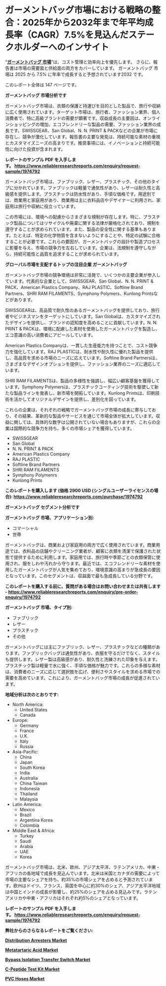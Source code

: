 <p><h1>ガーメントバッグ市場における戦略の整合：2025年から2032年まで年平均成長率（CAGR）7.5%を見込んだステークホルダーへのインサイト</h1></p><p>&ldquo;<strong><a href="https://www.reliableresearchreports.com/garment-bags-r1974792?utm_campaign=110&utm_medium=9&utm_source=Github&utm_content=ia&utm_term=27032025&utm_id=garment-bags">ガーメントバッグ 市場</a></strong>&rdquo;は、コスト管理と効率向上を優先します。 さらに、報告書は市場の需要面と供給面の両方をカバーしています。 ガーメントバッグ 市場は 2025 から 7.5% に年率で成長すると予想されています2032 です。</p>
<p>このレポート全体は 147 ページです。</p>
<p><strong>ガーメントバッグ 市場分析です</strong></p>
<p><p>ガーメントバッグ市場は、衣類の保護と持運びを目的とした製品で、旅行や収納に広く使用されています。ターゲット市場は、旅行者、ファッション業界、個人消費者で、特に高級ブランドの需要が顕著です。収益成長の主要因は、オンラインショッピングの増加、エコフレンドリーな製品の需要、ファッション業界の成長です。SWISSGEAR、San Global、N. N. PRINT & PACKなどの企業が市場に存在し、競争が激化しています。報告書の主要な発見は、持続可能な素材の重視とカスタマイズニーズの高まりです。推奨事項には、イノベーションと持続可能性に向けた投資が含まれます。</p></p>
<p><strong>レポートのサンプル PDF を入手します。&nbsp;<a href="https://www.reliableresearchreports.com/enquiry/request-sample/1974792?utm_campaign=110&utm_medium=9&utm_source=Github&utm_content=ia&utm_term=27032025&utm_id=garment-bags">https://www.reliableresearchreports.com/enquiry/request-sample/1974792</a></strong></p>
<p><p>ガーメントバッグ市場は、ファブリック、レザー、プラスチック、その他のタイプに分かれています。ファブリックは軽量で通気性があり、レザーは耐久性と高級感を提供します。プラスチックは防水性があり、手頃な価格です。用途別では、商業用と家庭用があり、商業用は主に衣料品店やデザイナーに利用され、家庭用は旅行や収納に役立っています。</p><p>この市場には、環境への配慮からさまざまな規制が存在します。特に、プラスチック製品についてはリサイクルや廃棄に関する法律が厳格化されており、規制を遵守することが求められています。また、製品の安全性に関する基準もあります。たとえば、特定の化学物質を含まないようにすることや、特定の試験に合格することが必要です。これらの要因が、ガーメントバッグの設計や製造プロセスに影響を与え、市場の競争力を左右しています。企業は、法規制を遵守しながら、持続可能性と品質を追求することが求められています。</p></p>
<p><strong>グローバル市場を支配するトップの注目企業 ガーメントバッグ</strong></p>
<p><p>ガーメントバッグ市場の競争環境は非常に活発で、いくつかの主要企業が参入しています。代表的な企業として、SWISSGEAR、San Global、N. N. PRINT & PACK、American Plastics Company、RAJ PLASTIC、Softline Brand Partners、SHRI RAM FILAMENTS、Symphony Polymers、Kunlong Printsなどがあります。</p><p>SWISSGEARは、高品質で耐久性のあるガーメントバッグを提供しており、旅行者やビジネスマンをターゲットにしています。San Globalは、カスタマイズされたデザインを提供し、ブランドの認知度を高めることに貢献しています。N. N. PRINT & PACKは、環境に配慮した素材を使用したガーメントバッグを製造し、エコ意識の高い消費者にアピールしています。</p><p>American Plastics Companyは、一貫した生産能力を持つことで、コスト競争力を強化しています。RAJ PLASTICは、耐水性や耐久性に優れた製品を提供し、高品質を求める市場のニーズに応えています。Softline Brand Partnersは、さまざまなデザインオプションを提供し、ファッション業界のニーズに適応しています。</p><p>SHRI RAM FILAMENTSは、製品の多様性を強調し、幅広い顧客基盤を獲得しています。Symphony Polymersは、プラスチックコーティング技術を駆使して新たな製品ラインを発表し、新市場を開拓しています。Kunlong Printsは、印刷技術を活かしてオリジナルデザインを提供し、差別化を図っています。</p><p>これらの企業は、それぞれの戦略でガーメントバッグ市場の成長に寄与しており、その結果、革新的な製品やサービスを通じて市場全体が拡大しています。収益に関しては、具体的な数字は公開されていない場合もありますが、これらの企業は国際的な競争力を持ち、多くの市場シェアを獲得しています。</p></p>
<p><ul><li>SWISSGEAR</li><li>San Global</li><li>N. N. PRINT & PACK</li><li>American Plastics Company</li><li>RAJ PLASTIC</li><li>Softline Brand Partners</li><li>SHRI RAM FILAMENTS</li><li>Symphony Polymenrs</li><li>Kunlong Prints</li></ul></p>
<p><strong>このレポートを購入します (価格 2900 USD (シングルユーザーライセンスの場合):&nbsp;<a href="https://www.reliableresearchreports.com/purchase/1974792?utm_campaign=110&utm_medium=9&utm_source=Github&utm_content=ia&utm_term=27032025&utm_id=garment-bags">https://www.reliableresearchreports.com/purchase/1974792</a></strong></p>
<p><strong>ガーメントバッグ セグメント分析です</strong></p>
<p><strong>ガーメントバッグ 市場、アプリケーション別:</strong></p>
<p><ul><li>コマーシャル</li><li>世帯</li></ul></p>
<p><p>ガーメントバッグは、商業および家庭用の両方で広く使用されています。商業用途では、衣料品の店舗やクリーニング業者が、顧客に衣類を清潔で保護された状態で提供するために利用します。家庭用では、旅行時や季節ごとの衣類保管に使用され、服をしわや汚れから守ります。最近では、エコフレンドリーな素材を使用したガーメントバッグが人気を集めており、環境意識の高まりが急成長の要因となっています。このセグメントは、収益面で最も急成長している分野です。</p></p>
<p><strong>このレポートを購入する前に、質問がある場合はお問い合わせまたは共有します - <a href="https://www.reliableresearchreports.com/enquiry/pre-order-enquiry/1974792?utm_campaign=110&utm_medium=9&utm_source=Github&utm_content=ia&utm_term=27032025&utm_id=garment-bags">https://www.reliableresearchreports.com/enquiry/pre-order-enquiry/1974792</a></strong></p>
<p><strong>ガーメントバッグ 市場、タイプ別:</strong></p>
<p><ul><li>ファブリック</li><li>レザー</li><li>プラスチック</li><li>その他</li></ul></p>
<p><p>ガーメントバッグには主にファブリック、レザー、プラスチックなどの種類があります。ファブリックバッグは通気性があり、衣服を守るだけでなく、スタイルも提供します。レザー製は高級感があり、耐久性と洗練された印象を与えます。プラスチック製は軽量で水に強く、手頃な価格が魅力です。これらの多様な素材は、消費者のニーズに応じて選択肢を広げ、便利さやスタイルを求める市場での需要を高めています。これにより、ガーメントバッグ市場の成長が促進されています。</p></p>
<p><strong>地域分析は次のとおりです:</strong></p>
<p><ul>
    <li>
        North America:
        <ul>
            <li>United States</li>
            <li>Canada</li>
        </ul>
    </li>
    <li>
        Europe:
        <ul>
            <li>Germany</li>
            <li>France</li>
            <li>U.K.</li>
            <li>Italy</li>
            <li>Russia</li>
        </ul>
    </li>
    <li>
        Asia-Pacific:
        <ul>
            <li>China</li>
            <li>Japan</li>
            <li>South Korea</li>
            <li>India</li>
            <li>Australia</li>
            <li>China Taiwan</li>
            <li>Indonesia</li>
            <li>Thailand</li>
            <li>Malaysia</li>
        </ul>
    </li>
    <li>
        Latin America:
        <ul>
            <li>Mexico</li>
            <li>Brazil</li>
            <li>Argentina Korea</li>
            <li>Colombia</li>
        </ul>
    </li>
    <li>
        Middle East & Africa:
        <ul>
            <li>Turkey</li>
            <li>Saudi</li>
            <li>Arabia</li>
            <li>UAE</li>
            <li>Korea</li>
        </ul>
    </li>
    </ul></p>
<p><p>ガーメントバッグ市場は、北米、欧州、アジア太平洋、ラテンアメリカ、中東・アフリカの各地域で成長を見込んでいます。北米は米国とカナダの需要によって市場の主要なシェアを持ち、約35%の市場シェアを占めると予測されています。欧州はドイツ、フランス、英国を中心に約30%のシェア、アジア太平洋地域は中国とインドの成長が影響し、約25%のシェアを占める見込みです。ラテンアメリカや中東・アフリカはそれぞれ約5%のシェアとなっています。</p></p>
<p><strong>レポートのサンプル PDF を入手します。&nbsp;<a href="https://www.reliableresearchreports.com/enquiry/request-sample/1974792?utm_campaign=110&utm_medium=9&utm_source=Github&utm_content=ia&utm_term=27032025&utm_id=garment-bags">https://www.reliableresearchreports.com/enquiry/request-sample/1974792</a></strong></p>
<p><strong></strong></p>
<p><strong></strong></p>
<p><strong></strong></p>
<p><strong></strong></p>
<p><strong>弊社からのさらなるレポートをご覧ください:</strong></p>
<p><strong><p><a href="https://github.com/kimanyuzuga/Market-Research-Report-List-1/blob/main/distribution-arresters-market.md?utm_campaign=110&utm_medium=9&utm_source=Github&utm_content=ia&utm_term=27032025&utm_id=garment-bags">Distribution Arresters Market</a></p><p><a href="https://github.com/naulasulakr0/Market-Research-Report-List-1/blob/main/metatartaric-acid-market.md?utm_campaign=110&utm_medium=9&utm_source=Github&utm_content=ia&utm_term=27032025&utm_id=garment-bags">Metatartaric Acid Market</a></p><p><a href="https://github.com/ludongfomban/Market-Research-Report-List-1/blob/main/bypass-isolation-transfer-switch-market.md?utm_campaign=110&utm_medium=9&utm_source=Github&utm_content=ia&utm_term=27032025&utm_id=garment-bags">Bypass Isolation Transfer Switch Market</a></p><p><a href="https://github.com/alidibashagh/Market-Research-Report-List-1/blob/main/c-peptide-test-kit-market.md?utm_campaign=110&utm_medium=9&utm_source=Github&utm_content=ia&utm_term=27032025&utm_id=garment-bags">C-Peptide Test Kit Market</a></p><p><a href="https://github.com/giardafshaxb/Market-Research-Report-List-1/blob/main/pvc-hoses-market.md?utm_campaign=110&utm_medium=9&utm_source=Github&utm_content=ia&utm_term=27032025&utm_id=garment-bags">PVC Hoses Market</a></p></strong></p>